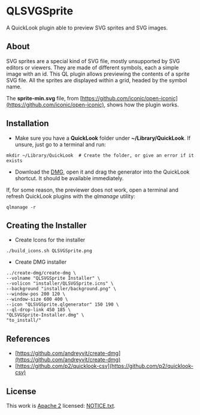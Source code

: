 # QLSVGSprite
A QuickLook plugin able to preview SVG sprites and SVG images.

About
------------
SVG sprites are a special kind of SVG file, mostly unsupported by SVG editors or viewers. They are made of different symbols, each a simple image with an id. This QL plugin allows previewing the contents of a sprite SVG file.
All the sprites are displayed within a grid, headed by the symbol name.

The **sprite-min.svg** file, from [https://github.com/iconic/open-iconic](https://github.com/iconic/open-iconic), shows how the plugin works.

Installation
------------
* Make sure you have a **QuickLook** folder under **~/Library/QuickLook**. If unsure, just go to a terminal and run:

```
mkdir ~/Library/QuickLook  # Create the folder, or give an error if it exists
```
* Download the [DMG](https://github.com/nunopedrosa/QLSVGSprite/blob/master/QLSVGSprite-Installer.dmg), open it and drag the generator into the QuickLook shortcut.
It should be available immediately.

If, for some reason, the previewer does not work, open a terminal and refresh QuickLook plugins with the *qlmanage* utility:

```
qlmanage -r
```

Creating the Installer
----------------------
* Create Icons for the installer

```
./build_icons.sh QLSVGSprite.png
```

* Create DMG installer

```
../create-dmg/create-dmg \
--volname "QLSVGSprite Installer" \
--volicon "installer/QLSVGSprite.icns" \
--background "installer/background.png" \
--window-pos 200 120 \
--window-size 600 400 \
--icon "QLSVGSprite.qlgenerator" 150 190 \
--ql-drop-link 450 185 \
"QLSVGSprite-Installer.dmg" \
"to_install/"
```

References
----------
* [https://github.com/andreyvit/create-dmg](https://github.com/andreyvit/create-dmg)
* [https://github.com/p2/quicklook-csv](https://github.com/p2/quicklook-csv)

License
-------

This work is [Apache 2](./LICENSE.txt) licensed: [NOTICE.txt](./NOTICE.txt).
